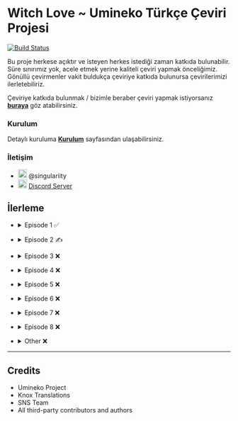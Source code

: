 # Witch Love ~ Umineko Türkçe Çeviri Projesi

[![Build Status](../../workflows/Build/badge.svg)](../../actions)

Bu proje herkese açıktır ve isteyen herkes istediği zaman katkıda bulunabilir. Süre sınırımız yok, acele etmek yerine kaliteli çeviri yapmak önceliğimiz. Gönüllü çevirmenler vakit buldukça çeviriye katkıda bulunursa çevirilerimizi ilerletebiliriz.

Çeviriye katkıda bulunmak / bizimle beraber çeviri yapmak istiyorsanız [**buraya**](../../tree/master/CONTRIBUTING.md) göz atabilirsiniz.

### Kurulum
Detaylı kuruluma [**Kurulum**](../../tree/master/INSTALLATION.md) sayfasından ulaşabilirsiniz.

### İletişim
- <img src="https://i.imgur.com/62IuQAp.png" width=20 title="Discord" />  @singulariity
- <img src="https://i.imgur.com/62IuQAp.png" width=20 title="Discord" />  [Discord Server](https://discord.gg/jyD5jn9Vpd)

## İlerleme
* <details>
  <summary>Episode 1 ✅</summary>

   * Story
      * [Chapter 0 (Prologue)](../../tree/master/story/ep1/tr/umi1_op.txt) ✅
      * [Chapter 1](../../tree/master/story/ep1/tr/umi1_1.txt) ✅
      * [Chapter 2](../../tree/master/story/ep1/tr/umi1_2.txt) ✅
      * [Chapter 3](../../tree/master/story/ep1/tr/umi1_3.txt) ✅
      * [Chapter 4](../../tree/master/story/ep1/tr/umi1_4.txt) ✅
      * [Chapter 5](../../tree/master/story/ep1/tr/umi1_5.txt) ✅
      * [Chapter 6](../../tree/master/story/ep1/tr/umi1_6.txt) ✅
      * [Chapter 7](../../tree/master/story/ep1/tr/umi1_7.txt) ✅
      * [Chapter 8](../../tree/master/story/ep1/tr/umi1_8.txt) ✅
      * [Chapter 9](../../tree/master/story/ep1/tr/umi1_9.txt) ✅
      * [Chapter 10](../../tree/master/story/ep1/tr/umi1_10.txt) ✅
      * [Chapter 11](../../tree/master/story/ep1/tr/umi1_11.txt) ✅
      * [Chapter 12](../../tree/master/story/ep1/tr/umi1_12.txt) ✅
      * [Chapter 13](../../tree/master/story/ep1/tr/umi1_13.txt) ✅
      * [Chapter 14](../../tree/master/story/ep1/tr/umi1_14.txt) ✅
      * [Chapter 15](../../tree/master/story/ep1/tr/umi1_15.txt) ✅
      * [Chapter 16](../../tree/master/story/ep1/tr/umi1_16.txt) ✅
      * [Chapter 17](../../tree/master/story/ep1/tr/umi1_17.txt) ✅
      * [Chapter 18 (Tea Party)](../../tree/master/story/ep1/tr/umi1_18.txt) ✅
      * [Chapter 19 (Hidden Tea Party)](../../tree/master/story/ep1/tr/umi1_19.txt) ✅
   * Other
      * [Tips Titles](../../blob/master/script/tr/menu.txt#L2-L9) ✅
      * [Tips Texts](../../blob/master/script/tr/menu.txt#L296-L303) ✅
      * [Grimoire Titles](../../blob/master/script/tr/menu.txt#L57-L67) ✅
      * [Grimoire Texts](../../blob/master/script/tr/menu.txt#L349-L359) ✅
      * [Save/Load Menu](../../blob/master/script/tr/menu.txt#L829-L850) ✅
      * [Chapter Names](../../blob/master/script/tr/menu.txt#L485-L521) ✅
      * [Characters Menu](../../blob/master/script/tr/menu.txt#L1030-L1071) ✅
</details>

* <details>
  <summary>Episode 2 ✍️</summary>

   * Story
      * [Chapter 0 (Prologue)](../../tree/master/story/ep2/tr/umi2_op.txt) ✅
      * [Chapter 1](../../tree/master/story/ep2/tr/umi2_1.txt) ✅
      * [Chapter 2](../../tree/master/story/ep2/tr/umi2_2.txt) ✅
      * [Chapter 3](../../tree/master/story/ep2/tr/umi2_3.txt) ✅
      * [Chapter 4](../../tree/master/story/ep2/tr/umi2_4.txt) ✅
      * [Chapter 5](../../tree/master/story/ep2/tr/umi2_5.txt) ✅
      * [Chapter 6](../../tree/master/story/ep2/tr/umi2_6.txt) ✅
      * [Chapter 7](../../tree/master/story/ep2/tr/umi2_7.txt) ✅
      * [Chapter 8](../../tree/master/story/ep2/tr/umi2_8.txt) ✅
      * [Chapter 9](../../tree/master/story/ep2/tr/umi2_9.txt) ✅
      * [Chapter 10](../../tree/master/story/ep2/tr/umi2_10.txt) ✅
      * [Chapter 11](../../tree/master/story/ep2/tr/umi2_11.txt) ✅
      * [Chapter 12](../../tree/master/story/ep2/tr/umi2_12.txt) ✅
      * [Chapter 13](../../tree/master/story/ep2/tr/umi2_13.txt) ✅
      * [Chapter 14](../../tree/master/story/ep2/tr/umi2_14.txt) ✅
      * [Chapter 15](../../tree/master/story/ep2/tr/umi2_15.txt) ✅
      * [Chapter 16](../../tree/master/story/ep2/tr/umi2_16.txt) `<- Burdayız`
      * [Chapter 17](../../tree/master/story/ep2/tr/umi2_17.txt) ✅
      * [Chapter 18](../../tree/master/story/ep2/tr/umi2_18.txt) ✅
      * [Chapter 19 (Tea Party)](../../tree/master/story/ep2/tr/umi2_19.txt) ❌
         * [Song: Melody](../../../umineko-scripting-tr-files/tree/master/files/video/sub/58_tr.ass) ✅
      * [Chapter 20 (Hidden Tea Party)](../../tree/master/story/ep2/tr/umi2_20.txt) ❌
   * Other
      * [Tips Titles](../../blob/master/script/tr/menu.txt#L11-L18) ✅
      * [Tips Texts](../../blob/master/script/tr/menu.txt#L305-L312) ✅
      * [Grimoire Titles](../../blob/master/script/tr/menu.txt#L69-L73) ✅
      * [Grimoire Texts](../../blob/master/script/tr/menu.txt#L362-L366) ✅
      * [Save/Load Menu](../../blob/master/script/tr/menu.txt#L851-L872) ✅
      * [Chapter Names](../../blob/master/script/tr/menu.txt#L522-L560) ✅
      * [Characters Menu](../../blob/master/script/tr/menu.txt#L1073-L1132) ✅
</details>

* <details>
  <summary>Episode 3 ❌</summary>

   * Story
      * [Chapter 0 (Prologue)](../../tree/master/story/ep3/tr/umi3_op.txt) ❌
      * [Chapter 1](../../tree/master/story/ep3/tr/umi3_1.txt) ❌
      * [Chapter 2](../../tree/master/story/ep3/tr/umi3_2.txt) ❌
      * [Chapter 3](../../tree/master/story/ep3/tr/umi3_3.txt) ❌
      * [Chapter 4](../../tree/master/story/ep3/tr/umi3_4.txt) ❌
      * [Chapter 5](../../tree/master/story/ep3/tr/umi3_5.txt) ❌
      * [Chapter 6](../../tree/master/story/ep3/tr/umi3_6.txt) ❌
      * [Chapter 7](../../tree/master/story/ep3/tr/umi3_7.txt) ❌
      * [Chapter 8](../../tree/master/story/ep3/tr/umi3_8.txt) ❌
      * [Chapter 9](../../tree/master/story/ep3/tr/umi3_9.txt) ❌
      * [Chapter 10](../../tree/master/story/ep3/tr/umi3_10.txt) ❌
      * [Chapter 11](../../tree/master/story/ep3/tr/umi3_11.txt) ❌
      * [Chapter 12](../../tree/master/story/ep3/tr/umi3_12.txt) ❌
      * [Chapter 13](../../tree/master/story/ep3/tr/umi3_13.txt) ❌
      * [Chapter 14](../../tree/master/story/ep3/tr/umi3_14.txt) ❌
      * [Chapter 15](../../tree/master/story/ep3/tr/umi3_15.txt) ❌
      * [Chapter 16](../../tree/master/story/ep3/tr/umi3_16.txt) ❌
      * [Chapter 17](../../tree/master/story/ep3/tr/umi3_17.txt) ❌
      * [Chapter 18](../../tree/master/story/ep3/tr/umi3_18.txt) ❌
      * [Chapter 19 (Tea Party)](../../tree/master/story/ep3/tr/umi3_19.txt) ❌
      * [Chapter 20 (Hidden Tea Party)](../../tree/master/story/ep3/tr/umi3_20.txt) ❌
         * [Song: activepain](../../../umineko-scripting-tr-files/tree/master/files/video/sub/83_tr.ass) ✅
   * Other
      * [Tips Titles](../../blob/master/script/tr/menu.txt#L20-L26) ✅
      * [Tips Texts](../../blob/master/script/tr/menu.txt#L314-L320) ❌
      * [Grimoire Titles](../../blob/master/script/tr/menu.txt#L81-L85) ✅
      * [Grimoire Texts](../../blob/master/script/tr/menu.txt#L374-L378) ❌
      * [Save/Load Menu](../../blob/master/script/tr/menu.txt#L873-L894) ✅
      * [Chapter Names](../../blob/master/script/tr/menu.txt#L561-L599) ✅
      * [Characters Menu](../../blob/master/script/tr/menu.txt#L1133-L1189) ❌
</details>

* <details>
  <summary>Episode 4 ❌</summary>

   * Story
      * [Chapter 0 (Prologue)](../../tree/master/story/ep4/tr/umi4_op.txt) ❌
      * [Chapter 1](../../tree/master/story/ep4/tr/umi4_1.txt) ❌
      * [Chapter 2](../../tree/master/story/ep4/tr/umi4_2.txt) ❌
      * [Chapter 3](../../tree/master/story/ep4/tr/umi4_3.txt) ❌
      * [Chapter 4](../../tree/master/story/ep4/tr/umi4_4.txt) ❌
      * [Chapter 5](../../tree/master/story/ep4/tr/umi4_5.txt) ❌
      * [Chapter 6](../../tree/master/story/ep4/tr/umi4_6.txt) ❌
      * [Chapter 7](../../tree/master/story/ep4/tr/umi4_7.txt) ❌
      * [Chapter 8](../../tree/master/story/ep4/tr/umi4_8.txt) ❌
      * [Chapter 9](../../tree/master/story/ep4/tr/umi4_9.txt) ❌
      * [Chapter 10](../../tree/master/story/ep4/tr/umi4_10.txt) ❌
      * [Chapter 11](../../tree/master/story/ep4/tr/umi4_11.txt) ❌
      * [Chapter 12](../../tree/master/story/ep4/tr/umi4_12.txt) ❌
      * [Chapter 13](../../tree/master/story/ep4/tr/umi4_13.txt) ❌
      * [Chapter 14](../../tree/master/story/ep4/tr/umi4_14.txt) ❌
      * [Chapter 15](../../tree/master/story/ep4/tr/umi4_15.txt) ❌
      * [Chapter 16](../../tree/master/story/ep4/tr/umi4_16.txt) ❌
      * [Chapter 17](../../tree/master/story/ep4/tr/umi4_17.txt) ❌
      * [Chapter 18](../../tree/master/story/ep4/tr/umi4_18.txt) ❌
      * [Chapter 19](../../tree/master/story/ep4/tr/umi4_19.txt) ❌
      * [Chapter 20 (Tea Party)](../../tree/master/story/ep4/tr/umi4_20.txt) ❌
         * [Song: Discode](../../../umineko-scripting-tr-files/tree/master/files/video/sub/109_tr.ass) ✅
      * [Chapter 21 (Hidden Tea Party)](../../tree/master/story/ep4/tr/umi4_21.txt) ❌
   * Other
      * [Tips Titles](../../blob/master/script/tr/menu.txt#L28-L35) ✅
      * [Tips Texts](../../blob/master/script/tr/menu.txt#L322-L329) ❌
      * [Grimoire Titles](../../blob/master/script/tr/menu.txt#L93-L102) ✅
      * [Grimoire Texts](../../blob/master/script/tr/menu.txt#L386-L395) ❌
      * [Save/Load Menu](../../blob/master/script/tr/menu.txt#L895-L917) ✅
      * [Chapter Names](../../blob/master/script/tr/menu.txt#L600-L640) ✅
      * [Characters Menu](../../blob/master/script/tr/menu.txt#L1191-L1276) ❌
</details>

* <details>
  <summary>Episode 5 ❌</summary>

   * Story
      * [Chapter 0 (Prologue)](../../tree/master/story/ep5/tr/umi5_op.txt) ❌
      * [Chapter 1](../../tree/master/story/ep5/tr/umi5_1.txt) ❌
      * [Chapter 2](../../tree/master/story/ep5/tr/umi5_2.txt) ❌
      * [Chapter 3](../../tree/master/story/ep5/tr/umi5_3.txt) ❌
      * [Chapter 4](../../tree/master/story/ep5/tr/umi5_4.txt) ❌
      * [Chapter 5](../../tree/master/story/ep5/tr/umi5_5.txt) ❌
      * [Chapter 6](../../tree/master/story/ep5/tr/umi5_6.txt) ❌
      * [Chapter 7](../../tree/master/story/ep5/tr/umi5_7.txt) ❌
      * [Chapter 8](../../tree/master/story/ep5/tr/umi5_8.txt) ❌
      * [Chapter 9](../../tree/master/story/ep5/tr/umi5_9.txt) ❌
      * [Chapter 10](../../tree/master/story/ep5/tr/umi5_10.txt) ❌
      * [Chapter 11](../../tree/master/story/ep5/tr/umi5_11.txt) ❌
      * [Chapter 12](../../tree/master/story/ep5/tr/umi5_12.txt) ❌
      * [Chapter 13](../../tree/master/story/ep5/tr/umi5_13.txt) ❌
      * [Chapter 14](../../tree/master/story/ep5/tr/umi5_14.txt) ❌
      * [Chapter 15](../../tree/master/story/ep5/tr/umi5_15.txt) ❌
      * [Chapter 16 (Tea Party)](../../tree/master/story/ep5/tr/umi5_16.txt) ❌
      * [Chapter 17 (Hidden Tea Party)](../../tree/master/story/ep5/tr/umi5_17.txt) ❌
         * [Song: WINGS(Ver hope)](../../../umineko-scripting-tr-files/tree/master/files/video/sub/134_tr.ass) ✅
   * Other
      * [Tips Titles](../../blob/master/script/tr/menu.txt#L38-L42) ✅
      * [Tips Texts](../../blob/master/script/tr/menu.txt#L331-L335) ❌
      * [Grimoire Titles](../../blob/master/script/tr/menu.txt#L105-L110) ✅
      * [Grimoire Texts](../../blob/master/script/tr/menu.txt#L398-L403) ❌
      * [Save/Load Menu](../../blob/master/script/tr/menu.txt#L918-L936) ✅
      * [Chapter Names](../../blob/master/script/tr/menu.txt#L641-L673) ✅
      * [Characters Menu](../../blob/master/script/tr/menu.txt#L1279-L1331) ❌
</details>

* <details>
  <summary>Episode 6 ❌</summary>

   * Story
      * [Chapter 0 (Prologue)](../../tree/master/story/ep6/tr/umi6_op.txt) ❌
      * [Chapter 1](../../tree/master/story/ep6/tr/umi6_1.txt) ❌
      * [Chapter 2](../../tree/master/story/ep6/tr/umi6_2.txt) ❌
      * [Chapter 3](../../tree/master/story/ep6/tr/umi6_3.txt) ❌
      * [Chapter 4](../../tree/master/story/ep6/tr/umi6_4.txt) ❌
      * [Chapter 5](../../tree/master/story/ep6/tr/umi6_5.txt) ❌
      * [Chapter 6](../../tree/master/story/ep6/tr/umi6_6.txt) ❌
      * [Chapter 7](../../tree/master/story/ep6/tr/umi6_7.txt) ❌
      * [Chapter 8](../../tree/master/story/ep6/tr/umi6_8.txt) ❌
      * [Chapter 9](../../tree/master/story/ep6/tr/umi6_9.txt) ❌
      * [Chapter 10](../../tree/master/story/ep6/tr/umi6_10.txt) ❌
      * [Chapter 11](../../tree/master/story/ep6/tr/umi6_11.txt) ❌
      * [Chapter 12](../../tree/master/story/ep6/tr/umi6_12.txt) ❌
      * [Chapter 13](../../tree/master/story/ep6/tr/umi6_13.txt) ❌
      * [Chapter 14](../../tree/master/story/ep6/tr/umi6_14.txt) ❌
      * [Chapter 15](../../tree/master/story/ep6/tr/umi6_15.txt) ❌
      * [Chapter 16](../../tree/master/story/ep6/tr/umi6_16.txt) ❌
      * [Chapter 17](../../tree/master/story/ep6/tr/umi6_17.txt) ❌
      * [Chapter 18](../../tree/master/story/ep6/tr/umi6_18.txt) ❌
         * [Song: birth of new witch(Short Ver)](../../../umineko-scripting-tr-files/tree/master/files/video/sub/160_tr.ass) ✅
      * [Chapter 19 (Tea Party)](../../tree/master/story/ep6/tr/umi6_19.txt) ❌
      * [Chapter 20 (Hidden Tea Party)](../../tree/master/story/ep6/tr/umi6_20.txt) ❌
         * [Song: FISHYAROMA](../../../umineko-scripting-tr-files/tree/master/files/video/sub/161_tr.ass) ✅
   * Other
      * [Tips Titles](../../blob/master/script/tr/menu.txt#L44-L46) ✅
      * [Tips Texts](../../blob/master/script/tr/menu.txt#L337-L339) ❌
      * [Grimoire Titles](../../blob/master/script/tr/menu.txt#L117-L119) ✅
      * [Grimoire Texts](../../blob/master/script/tr/menu.txt#L410-L412) ❌
      * [Save/Load Menu](../../blob/master/script/tr/menu.txt#L937-L958) ✅
      * [Chapter Names](../../blob/master/script/tr/menu.txt#L674-L712) ✅
      * [Characters Menu](../../blob/master/script/tr/menu.txt#L1332-L1401) ❌
</details>

* <details>
  <summary>Episode 7 ❌</summary>

   * Story
      * [Chapter 0 (Prologue)](../../tree/master/story/ep7/tr/umi7_op.txt) ❌
      * [Chapter 1](../../tree/master/story/ep7/tr/umi7_1.txt) ❌
      * [Chapter 2](../../tree/master/story/ep7/tr/umi7_2.txt) ❌
      * [Chapter 3](../../tree/master/story/ep7/tr/umi7_3.txt) ❌
      * [Chapter 4](../../tree/master/story/ep7/tr/umi7_4.txt) ❌
      * [Chapter 5](../../tree/master/story/ep7/tr/umi7_5.txt) ❌
      * [Chapter 6](../../tree/master/story/ep7/tr/umi7_6.txt) ❌
      * [Chapter 7](../../tree/master/story/ep7/tr/umi7_7.txt) ❌
      * [Chapter 8](../../tree/master/story/ep7/tr/umi7_8.txt) ❌
      * [Chapter 9](../../tree/master/story/ep7/tr/umi7_9.txt) ❌
      * [Chapter 10](../../tree/master/story/ep7/tr/umi7_10.txt) ❌
      * [Chapter 11](../../tree/master/story/ep7/tr/umi7_11.txt) ❌
      * [Chapter 12](../../tree/master/story/ep7/tr/umi7_12.txt) ❌
      * [Chapter 13](../../tree/master/story/ep7/tr/umi7_13.txt) ❌
      * [Chapter 14](../../tree/master/story/ep7/tr/umi7_14.txt) ❌
      * [Chapter 15](../../tree/master/story/ep7/tr/umi7_15.txt) ❌
      * [Chapter 16](../../tree/master/story/ep7/tr/umi7_16.txt) ❌
      * [Chapter 17](../../tree/master/story/ep7/tr/umi7_17.txt) ❌
      * [Chapter 18](../../tree/master/story/ep7/tr/umi7_18.txt) ❌
      * [Chapter 19 (Tea Party)](../../tree/master/story/ep7/tr/umi7_19.txt) ❌
      * [Chapter 20 (Hidden Tea Party)](../../tree/master/story/ep7/tr/umi7_20.txt) ❌
         * [Song: without a name ver.sakura ED-size](../../../umineko-scripting-tr-files/tree/master/files/video/sub/186_tr.ass) ✅
   * Other
      * [Tips Titles](../../blob/master/script/tr/menu.txt#L48-L49) ✅
      * [Tips Texts](../../blob/master/script/tr/menu.txt#L341-L342) ❌
      * [Grimoire Titles](../../blob/master/script/tr/menu.txt#L129-L131) ✅
      * [Grimoire Texts](../../blob/master/script/tr/menu.txt#L423-L425) ❌
      * [Save/Load Menu](../../blob/master/script/tr/menu.txt#L959-L980) ✅
      * [Chapter Names](../../blob/master/script/tr/menu.txt#L713-L732) ✅
      * [Characters Menu](../../blob/master/script/tr/menu.txt#L1402-L1441) ❌
</details>

* <details>
  <summary>Episode 8 ❌</summary>

   * Story
      * [Chapter 0 (Prologue)](../../tree/master/story/ep8/tr/umi8_op.txt) ❌
      * [Chapter 1](../../tree/master/story/ep8/tr/umi8_1.txt) ❌
      * [Chapter 2](../../tree/master/story/ep8/tr/umi8_2.txt) ❌
      * [Chapter 3](../../tree/master/story/ep8/tr/umi8_3.txt) ❌
      * [Chapter 4](../../tree/master/story/ep8/tr/umi8_4.txt) ❌
      * [Chapter 5](../../tree/master/story/ep8/tr/umi8_5.txt) ❌
      * [Chapter 6](../../tree/master/story/ep8/tr/umi8_6.txt) ❌
      * [Chapter 7](../../tree/master/story/ep8/tr/umi8_7.txt) ❌
         * [Bern's Puzzle](../../blob/master/script/tr/menu.txt#L1494-L1505) ❌
         * [Bern's Puzzle Menu](../../blob/master/script/tr/menu.txt#L1848-L1878) ✅
         * [Bern's Puzzle Hints](../../blob/master/script/tr/menu.txt#L1880-L1940) ❌
      * [Chapter 8](../../tree/master/story/ep8/tr/umi8_8.txt) ❌
      * [Chapter 9](../../tree/master/story/ep8/tr/umi8_9.txt) ❌
      * [Chapter 10](../../tree/master/story/ep8/tr/umi8_10.txt) ❌
      * [Chapter 11](../../tree/master/story/ep8/tr/umi8_11.txt) ❌
      * [Chapter 12](../../tree/master/story/ep8/tr/umi8_12.txt) ❌
      * [Chapter 13](../../tree/master/story/ep8/tr/umi8_13.txt) ❌
      * [Chapter 14](../../tree/master/story/ep8/tr/umi8_14.txt) ❌
         * [Song: When the Seagulls Cry](../../../umineko-scripting-tr-files/tree/master/files/video/sub/241_tr.ass) ❌
         * [Song: When the Seagulls Cry (Legacy)](../../../umineko-scripting-tr-files/tree/master/files/legacy/sub/tr.ass) ❌
      * [Chapter 15](../../tree/master/story/ep8/tr/umi8_15.txt) ❌
      * [Chapter 16](../../tree/master/story/ep8/tr/umi8_16.txt) ❌
      * [Chapter 17 (Tea Party)](../../tree/master/story/ep8/tr/umi8_17.txt) ❌
      * [Chapter 18 (Hidden Tea Party)](../../tree/master/story/ep8/tr/umi8_18.txt) ❌
         * [Song: Cocoon of White Dreams -Ricordando il passato-](../../../umineko-scripting-tr-files/tree/master/files/video/sub/240_tr.ass) ✅
   * Other
      * [Tips Titles](../../blob/master/script/tr/menu.txt#L51-L54) ✅
      * [Tips Texts](../../blob/master/script/tr/menu.txt#L344-L347) ❌
      * [Grimoire Titles](../../blob/master/script/tr/menu.txt#L141-L143) ✅
      * [Grimoire Texts](../../blob/master/script/tr/menu.txt#L435-L437) ❌
      * [Save/Load Menu](../../blob/master/script/tr/menu.txt#L981-L1000) ✅
      * [Chapter Names](../../blob/master/script/tr/menu.txt#L752-L769) ✅
      * [Characters Menu](../../blob/master/script/tr/menu.txt#L1442-L1493) ❌
</details>

* <details>
  <summary>Other ❌</summary>

   * [credits.txt](../../tree/master/script/tr/credits.txt) ✅
   * [header.txt](../../tree/master/script/tr/header.txt) ✅
   * [menu.txt](../../tree/master/script/tr/menu.txt) ✅
      * [Trophies](../../blob/master/script/tr/menu.txt#L1943-L2024) ✅
   * Opening Lyrics ✅
      * [Opening 1: Igreja of Echoing Vows](../../../umineko-scripting-tr-files/tree/master/files/video/sub/tr.ass) ✅
      * [Chiru Opening 1: The Witch of Occultics](../../../umineko-scripting-tr-files/tree/master/files/video/sub/op56_tr.ass) ✅
      * [Chiru Opening 2: Inanna’s Dream](../../../umineko-scripting-tr-files/tree/master/files/video/sub/op4_tr.ass) ✅
      * [Chiru Opening 3: The Pithos in the Fog](../../../umineko-scripting-tr-files/tree/master/files/video/sub/op78_tr.ass) ✅
   * Omake ❌
      * [Omake 1](../../tree/master/story/omake/tr/umio1.txt) ✅
      * [Omake 2](../../tree/master/story/omake/tr/umio2.txt) ✅
      * [Omake 3](../../tree/master/story/omake/tr/umio3.txt) ✅
      * [Omake 4](../../tree/master/story/omake/tr/umio4.txt) ❌
      * [Omake 5](../../tree/master/story/omake/tr/umio5.txt) ❌
      * [Omake 6](../../tree/master/story/omake/tr/umio6.txt) ✅
      * [Omake 7](../../tree/master/story/omake/tr/umio7.txt) ✅
      * [Omake 8](../../tree/master/story/omake/tr/umio8.txt) ❌
         * [Song: Promise](../../../umineko-scripting-tr-files/tree/master/files/video/sub/132_tr.ass) ❌
      * [Omake 9](../../tree/master/story/omake/tr/umio9.txt) ❌
</details>

-----

## Credits
- Umineko Project
- Knox Translations
- SNS Team
- All third-party contributors and authors
